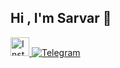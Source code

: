 ## Hi , I'm Sarvar 👋

<a href="https://www.instagram.com/sarvarruziboyev244@gmail.com" target="_blank">
    <img src="https://upload.wikimedia.org/wikipedia/commons/a/a5/Instagram_icon.png" 
         alt="Instagram" width="30" height="30">
</a>

<a href="https://t.me/ibodullay_evich" target="_blank">
  <img src="https://img.shields.io/badge/Telegram-blue?logo=telegram&logoColor=white" alt="Telegram">
</a>



